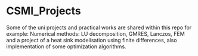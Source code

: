 # CSMI_Projects
Some of the uni projects and practical works are shared within this repo for example: Numerical methods: LU decomposition, GMRES, Lanczos, FEM and a project of a heat sink modelisation using finite differences, also implementation of some optimization algorithms.
